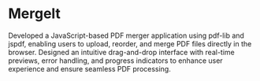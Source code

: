 # Mergelt
Developed a JavaScript-based PDF merger application using pdf-lib and jspdf, enabling users to upload, reorder, and merge PDF files directly in the browser. Designed an intuitive drag-and-drop interface with real-time previews, error handling, and progress indicators to enhance user experience and ensure seamless PDF processing.
